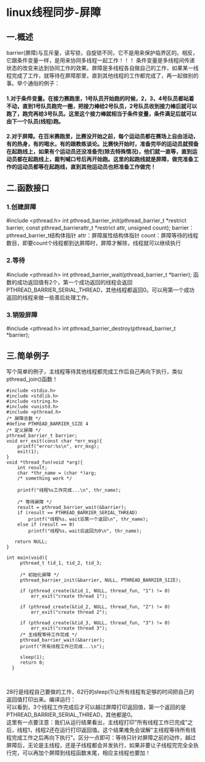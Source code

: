 # linux线程同步-屏障 
## 一.概述                                                   
barrier(屏障)与互斥量，读写锁，自旋锁不同，它不是用来保护临界区的。相反，它跟条件变量一样，是用来协同多线程一起工作！！！
条件变量是多线程间传递状态的改变来达到协同工作的效果。屏障是多线程各自做自己的工作，如果某一线程完成了工作，就等待在屏障那里，直到其他线程的工作都完成了，再一起做别的事。举个通俗的例子：
#### 1.对于条件变量。在接力赛跑里，1号队员开始跑的时候，2，3，4号队员都站着不动，直到1号队员跑完一圈，把接力棒给2号队员，2号队员收到接力棒后就可以跑了，跑完再给3号队员。这里这个接力棒就相当于条件变量，条件满足后就可以由下一个队员(线程)跑。
#### 2.对于屏障。在百米赛跑里，比赛没开始之前，每个运动员都在赛场上自由活动，有的热身，有的喝水，有的跟教练谈论。比赛快开始时，准备完毕的运动员就预备在起跑线上，如果有个运动员还没准备完(除去特殊情况)，他们就一直等，直到运动员都在起跑线上，裁判喊口号后再开始跑。这里的起跑线就是屏障，做完准备工作的运动员都等在起跑线，直到其他运动员也把准备工作做完！
## 二.函数接口                                           
### 1.创建屏障

#include <pthread.h>
int pthread_barrier_init(pthread_barrier_t *restrict barrier, const pthread_barrierattr_t *restrict attr, unsigned count);
barrier：pthread_barrier_t结构体指针
attr：屏障属性结构体指针
count：屏障等待的线程数目，即要count个线程都到达屏障时，屏障才解除，线程就可以继续执行

### 2.等待
#include <pthread.h>
int pthread_barrier_wait(pthread_barrier_t *barrier);
函数的成功返回值有2个，第一个成功返回的线程会返回PTHREAD_BARRIER_SERIAL_THREAD，其他线程都返回0。可以用第一个成功返回的线程来做一些善后处理工作。

### 3.销毁屏障
#include <pthread.h>
int pthread_barrier_destroy(pthread_barrier_t *barrier);

## 三.简单例子                                           
写个简单的例子，主线程等待其他线程都完成工作后自己再向下执行，类似pthread_join()函数！
```
#include <stdio.h>
#include <stdlib.h>
#include <string.h>
#include <unistd.h>
#include <pthread.h>
/* 屏障总数 */
#define PTHREAD_BARRIER_SIZE 4
/* 定义屏障 */
pthread_barrier_t barrier;
void err_exit(const char *err_msg){
    printf("error:%s\n", err_msg);
    exit(1);
}
void *thread_fun(void *arg){
    int result;
    char *thr_name = (char *)arg;
    /* something work */

    printf("线程%s工作完成...\n", thr_name);
 
    /* 等待屏障 */
    result = pthread_barrier_wait(&barrier);
    if (result == PTHREAD_BARRIER_SERIAL_THREAD)
        printf("线程%s，wait后第一个返回\n", thr_name);
    else if (result == 0)
        printf("线程%s，wait后返回为0\n", thr_name);
 
   return NULL;
}
 
int main(void){
     pthread_t tid_1, tid_2, tid_3;
 
     /* 初始化屏障 */
     pthread_barrier_init(&barrier, NULL, PTHREAD_BARRIER_SIZE);
 
     if (pthread_create(&tid_1, NULL, thread_fun, "1") != 0)
         err_exit("create thread 1");
 
     if (pthread_create(&tid_2, NULL, thread_fun, "2") != 0)
         err_exit("create thread 2");
 
     if (pthread_create(&tid_3, NULL, thread_fun, "3") != 0)
         err_exit("create thread 3"); 
     /* 主线程等待工作完成 */
     pthread_barrier_wait(&barrier);
     printf("所有线程工作已完成...\n");

     sleep(1);
     return 0;
  }
 
 ```
<br/>28行是线程自己要做的工作，62行的sleep(1)让所有线程有足够的时间把自己的返回值打印出来。编译运行：
<br/>可以看到，3个线程工作完成后才可以越过屏障打印返回值，第一个返回的是PTHREAD_BARRIER_SERIAL_THREAD，其他都是0。
<br/>这里有一点要注意：我们从运行结果看出，主线程打印"所有线程工作已完成"之后，线程1，线程2还在运行打印返回值。这个结果难免会误解"主线程等待所有线程完成工作之后再向下执行"。区分一点即可：等待只针对屏障之前的动作，越过屏障后，无论是主线程，还是子线程都会并发执行，如果非要让子线程完完全全执行完，可以再加个屏障到线程函数末尾，相应主线程也要加！

